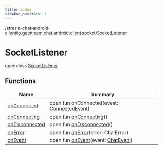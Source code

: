 ```yaml
---
title: index
sidebar_position: 1
---
```

/[stream-chat-android-client](../../index.md)/[io.getstream.chat.android.client.socket](../index.md)/[SocketListener](index.md)  
  
  
  
# SocketListener  
open class [SocketListener](index.md)  
  
## Functions  
  
|  Name |  Summary | 
|---|---|
| <a name="io.getstream.chat.android.client.socket/SocketListener/onConnected/#io.getstream.chat.android.client.events.ConnectedEvent/PointingToDeclaration/"></a>[onConnected](onConnected.md)| <a name="io.getstream.chat.android.client.socket/SocketListener/onConnected/#io.getstream.chat.android.client.events.ConnectedEvent/PointingToDeclaration/"></a>open fun [onConnected](onConnected.md)(event: [ConnectedEvent](../../io.getstream.chat.android.client.events/ConnectedEvent/index.md))|
| <a name="io.getstream.chat.android.client.socket/SocketListener/onConnecting/#/PointingToDeclaration/"></a>[onConnecting](onConnecting.md)| <a name="io.getstream.chat.android.client.socket/SocketListener/onConnecting/#/PointingToDeclaration/"></a>open fun [onConnecting](onConnecting.md)()|
| <a name="io.getstream.chat.android.client.socket/SocketListener/onDisconnected/#/PointingToDeclaration/"></a>[onDisconnected](onDisconnected.md)| <a name="io.getstream.chat.android.client.socket/SocketListener/onDisconnected/#/PointingToDeclaration/"></a>open fun [onDisconnected](onDisconnected.md)()|
| <a name="io.getstream.chat.android.client.socket/SocketListener/onError/#io.getstream.chat.android.client.errors.ChatError/PointingToDeclaration/"></a>[onError](onError.md)| <a name="io.getstream.chat.android.client.socket/SocketListener/onError/#io.getstream.chat.android.client.errors.ChatError/PointingToDeclaration/"></a>open fun [onError](onError.md)(error: ChatError)|
| <a name="io.getstream.chat.android.client.socket/SocketListener/onEvent/#io.getstream.chat.android.client.events.ChatEvent/PointingToDeclaration/"></a>[onEvent](onEvent.md)| <a name="io.getstream.chat.android.client.socket/SocketListener/onEvent/#io.getstream.chat.android.client.events.ChatEvent/PointingToDeclaration/"></a>open fun [onEvent](onEvent.md)(event: [ChatEvent](../../io.getstream.chat.android.client.events/ChatEvent/index.md))|

